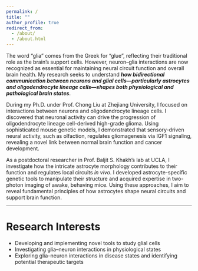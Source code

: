 ```yaml
---
permalink: /
title: ""
author_profile: true
redirect_from: 
  - /about/
  - /about.html
---
```


The word “glia” comes from the Greek for “glue”, reflecting their traditional role as the brain’s support cells. However, neuron–glia interactions are now recognized as essential for maintaining neural circuit function and overall brain health. My research seeks to understand ***how bidirectional communication between neurons and glial cells—particularly astrocytes and oligodendrocyte lineage cells—shapes both physiological and pathological brain states***.

During my Ph.D. under Prof. Chong Liu at Zhejiang University, I focused on interactions between neurons and oligodendrocyte lineage cells. I discovered that neuronal activity can drive the progression of oligodendrocyte lineage cell-derived high-grade glioma. Using sophisticated mouse genetic models, I demonstrated that sensory-driven neural activity, such as olfaction, regulates gliomagenesis via IGF1 signaling, revealing a novel link between normal brain function and cancer development.

As a postdoctoral researcher in Prof. Baljit S. Khakh’s lab at UCLA, I investigate how the intricate astrocyte morphology contributes to their function and regulates local circuits *in vivo*. I developed astrocyte-specific genetic tools to manipulate their structure and acquired expertise in two-photon imaging of awake, behaving mice. Using these approaches, I aim to reveal fundamental principles of how astrocytes shape neural circuits and support brain function.

---

# Research Interests
- Developing and implementing novel tools to study glial cells
- Investigating glia–neuron interactions in physiological states
- Exploring glia–neuron interactions in disease states and identifying potential therapeutic targets


